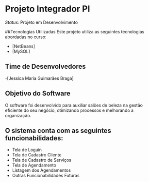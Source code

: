 # Projeto Integrador PI

*Status:* Projeto em Desenvolvimento

##Tecnologias Utilizadas
Este projeto utiliza as seguintes tecnologias abordadas no curso:
- [NetBeans]
- [MySQL]

## Time de Desenvolvedores
-[Jessica Maria Guimarães Braga]

## Objetivo do Software
O software foi desenvolvido para auxiliar salões de beleza na gestão eficiente do seu negócio, otimizando processos e melhorando a organização.

## O sistema conta com as seguintes funcionabilidades:
- Tela de Loguin
- Tela de Cadastro Cliente
- Tela de Cadastro de Serviços
- Tela de Agendamento
- Listagem dos Agendamentos
- Outras Funcionabilidades Futuras

